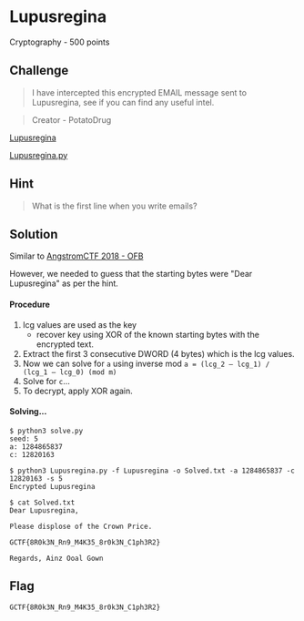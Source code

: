 # Lupusregina
Cryptography - 500 points

## Challenge 
> I have intercepted this encrypted EMAIL message sent to Lupusregina, see if you can find any useful intel.

> Creator - PotatoDrug

[Lupusregina](Lupusregina)

[Lupusregina.py](Lupusregina.py)


## Hint
> What is the first line when you write emails?

## Solution

Similar to [AngstromCTF 2018 - OFB](https://github.com/zst123/angstromctf-2018-writeups/tree/master/Solved/ofb)

However, we needed to guess that the starting bytes were "Dear Lupusregina" as per the hint.

#### Procedure

1. lcg values are used as the key
	- recover key using XOR of the known starting bytes with the encrypted text.
2. Extract the first 3 consecutive DWORD (4 bytes) which is the lcg values.
3. Now we can solve for `a` using inverse mod `a = (lcg_2 – lcg_1) / (lcg_1 – lcg_0) (mod m)`
4. Solve for `c`...
5. To decrypt, apply XOR again.

#### Solving...

	$ python3 solve.py
	seed: 5
	a: 1284865837
	c: 12820163
	
	$ python3 Lupusregina.py -f Lupusregina -o Solved.txt -a 1284865837 -c 12820163 -s 5
	Encrypted Lupusregina
	
	$ cat Solved.txt 
	Dear Lupusregina,

	Please displose of the Crown Price.

	GCTF{8R0k3N_Rn9_M4K35_8r0k3N_C1ph3R2}

	Regards, Ainz Ooal Gown

## Flag

	GCTF{8R0k3N_Rn9_M4K35_8r0k3N_C1ph3R2}

